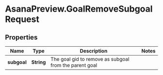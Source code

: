 # AsanaPreview.GoalRemoveSubgoalRequest

## Properties
Name | Type | Description | Notes
------------ | ------------- | ------------- | -------------
**subgoal** | **String** | The goal gid to remove as subgoal from the parent goal | 
